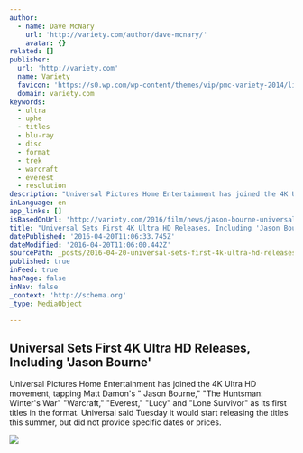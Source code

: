 ```yaml
---
author:
  - name: Dave McNary
    url: 'http://variety.com/author/dave-mcnary/'
    avatar: {}
related: []
publisher:
  url: 'http://variety.com'
  name: Variety
  favicon: 'https://s0.wp.com/wp-content/themes/vip/pmc-variety-2014/library/images/icons/favicon.ico'
  domain: variety.com
keywords:
  - ultra
  - uphe
  - titles
  - blu-ray
  - disc
  - format
  - trek
  - warcraft
  - everest
  - resolution
description: "Universal Pictures Home Entertainment has joined the 4K Ultra HD movement, tapping Matt Damon's \" Jason Bourne,\" \"The Huntsman: Winter's War\" \"Warcraft,\" \"Everest,\" \"Lucy\" and \"Lone Survivor\" as its first titles in the format. Universal said Tuesday it would start releasing the titles this summer, but did not provide specific dates or prices."
inLanguage: en
app_links: []
isBasedOnUrl: 'http://variety.com/2016/film/news/jason-bourne-universal-4k-ultra-hd-releases-1201756140/'
title: "Universal Sets First 4K Ultra HD Releases, Including 'Jason Bourne'"
datePublished: '2016-04-20T11:06:33.745Z'
dateModified: '2016-04-20T11:06:00.442Z'
sourcePath: _posts/2016-04-20-universal-sets-first-4k-ultra-hd-releases-including-jason.md
published: true
inFeed: true
hasPage: false
inNav: false
_context: 'http://schema.org'
_type: MediaObject

---
```

<article style=""><h1>Universal Sets First 4K Ultra HD Releases, Including 'Jason Bourne'</h1><p>Universal Pictures Home Entertainment has joined the 4K Ultra HD movement, tapping Matt Damon's " Jason Bourne," "The Huntsman: Winter's War" "Warcraft," "Everest," "Lucy" and "Lone Survivor" as its first titles in the format. Universal said Tuesday it would start releasing the titles this summer, but did not provide specific dates or prices.</p><img src="https://pmcvariety.files.wordpress.com/2016/02/bourne-5.jpg?w=670&amp;h=377&amp;crop=1" /></article>